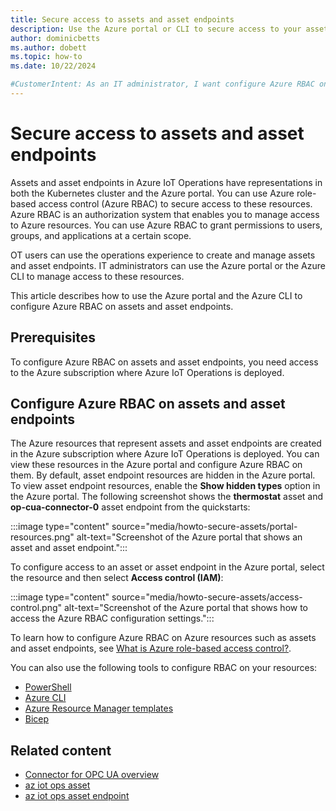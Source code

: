 ```yaml
---
title: Secure access to assets and asset endpoints
description: Use the Azure portal or CLI to secure access to your assets and asset endpoints by using Azure role-based access control.
author: dominicbetts
ms.author: dobett
ms.topic: how-to
ms.date: 10/22/2024

#CustomerIntent: As an IT administrator, I want configure Azure RBAC on my assets and asset endpoints to control access to them.
---
```


# Secure access to assets and asset endpoints

Assets and asset endpoints in Azure IoT Operations have representations in both the Kubernetes cluster and the Azure portal. You can use Azure role-based access control (Azure RBAC) to secure access to these resources. Azure RBAC is an authorization system that enables you to manage access to Azure resources. You can use Azure RBAC to grant permissions to users, groups, and applications at a certain scope.

OT users can use the operations experience to create and manage assets and asset endpoints. IT administrators can use the Azure portal or the Azure CLI to manage access to these resources.

This article describes how to use the Azure portal and the Azure CLI to configure Azure RBAC on assets and asset endpoints.

## Prerequisites

To configure Azure RBAC on assets and asset endpoints, you need access to the Azure subscription where Azure IoT Operations is deployed.

## Configure Azure RBAC on assets and asset endpoints

The Azure resources that represent assets and asset endpoints are created in the Azure subscription where Azure IoT Operations is deployed. You can view these resources in the Azure portal and configure Azure RBAC on them. By default, asset endpoint resources are hidden in the Azure portal. To view asset endpoint resources, enable the **Show hidden types** option in the Azure portal. The following screenshot shows the **thermostat** asset and **op-cua-connector-0** asset endpoint from the quickstarts:

:::image type="content" source="media/howto-secure-assets/portal-resources.png" alt-text="Screenshot of the Azure portal that shows an asset and asset endpoint.":::

To configure access to an asset or asset endpoint in the Azure portal, select the resource and then select **Access control (IAM)**:

:::image type="content" source="media/howto-secure-assets/access-control.png" alt-text="Screenshot of the Azure portal that shows how to access the Azure RBAC configuration settings.":::

To learn how to configure Azure RBAC on Azure resources such as assets and asset endpoints, see [What is Azure role-based access control?](../../role-based-access-control/overview.md).

You can also use the following tools to configure RBAC on your resources:

- [PowerShell](../../role-based-access-control/tutorial-role-assignments-user-powershell.md)
- [Azure CLI](../../role-based-access-control/role-assignments-cli.md)
- [Azure Resource Manager templates](../../role-based-access-control/quickstart-role-assignments-template.md)
- [Bicep](../../role-based-access-control/quickstart-role-assignments-bicep.md)

## Related content

- [Connector for OPC UA overview](overview-opcua-broker.md)
- [az iot ops asset](/cli/azure/iot/ops/asset)
- [az iot ops asset endpoint](/cli/azure/iot/ops/asset/endpoint)

